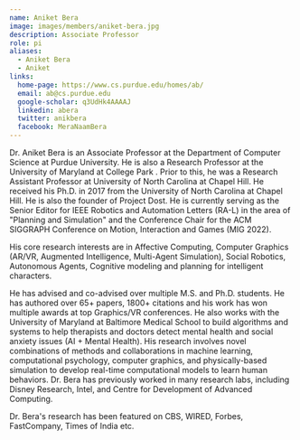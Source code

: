```yaml
---
name: Aniket Bera
image: images/members/aniket-bera.jpg
description: Associate Professor
role: pi
aliases:
  - Aniket Bera
  - Aniket
links:
  home-page: https://www.cs.purdue.edu/homes/ab/
  email: ab@cs.purdue.edu
  google-scholar: q3UdHk4AAAAJ
  linkedin: abera
  twitter: anikbera
  facebook: MeraNaamBera
---
```


Dr. Aniket Bera is an Associate Professor at the Department of Computer Science at Purdue University. He is also a Research Professor at the University of Maryland at College Park . Prior to this, he was a Research Assistant Professor at University of North Carolina at Chapel Hill. He received his Ph.D. in 2017 from the University of North Carolina at Chapel Hill. He is also the founder of Project Dost. He is currently serving as the Senior Editor for IEEE Robotics and Automation Letters (RA-L) in the area of "Planning and Simulation" and the Conference Chair for the ACM SIGGRAPH Conference on Motion, Interaction and Games (MIG 2022).

His core research interests are in Affective Computing, Computer Graphics (AR/VR, Augmented Intelligence, Multi-Agent Simulation), Social Robotics, Autonomous Agents, Cognitive modeling and planning for intelligent characters.

He has advised and co-advised over multiple M.S. and Ph.D. students. He has authored over 65+ papers, 1800+ citations and his work has won multiple awards at top Graphics/VR conferences. He also works with the University of Maryland at Baltimore Medical School to build algorithms and systems to help therapists and doctors detect mental health and social anxiety issues (AI + Mental Health). His research involves novel combinations of methods and collaborations in machine learning, computational psychology, computer graphics, and physically-based simulation to develop real-time computational models to learn human behaviors. Dr. Bera has previously worked in many research labs, including Disney Research, Intel, and Centre for Development of Advanced Computing.

Dr. Bera's research has been featured on CBS, WIRED, Forbes, FastCompany, Times of India etc.